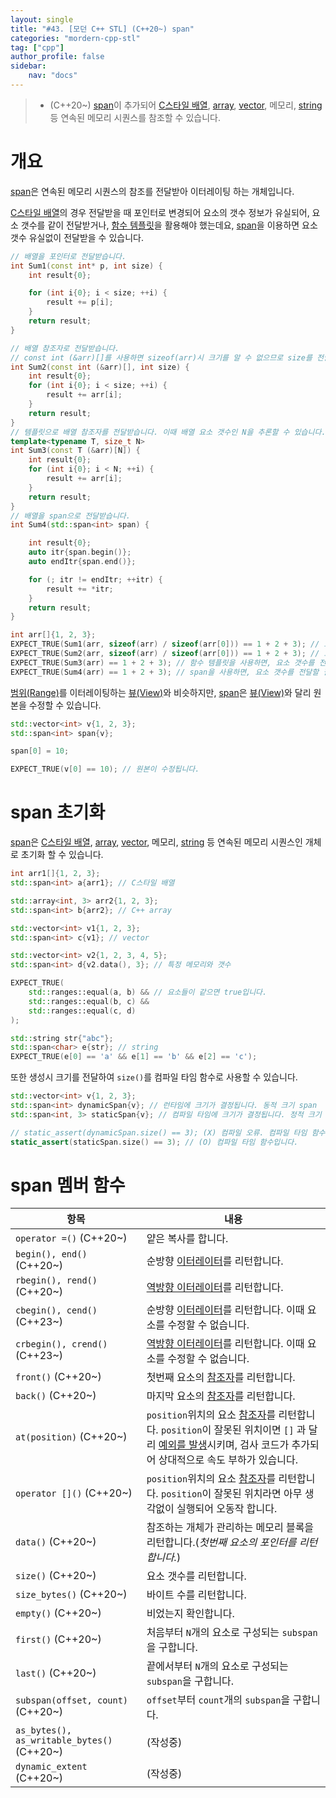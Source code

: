 ```yaml
---
layout: single
title: "#43. [모던 C++ STL] (C++20~) span"
categories: "mordern-cpp-stl"
tag: ["cpp"]
author_profile: false
sidebar: 
    nav: "docs"
---
```


> * (C++20~) [span](https://tango1202.github.io/mordern-cpp-stl/mordern-cpp-stl-span/)이 추가되어 [C스타일 배열](https://tango1202.github.io/legacy-cpp-guide/legacy-cpp-guide-array/), [array](https://tango1202.github.io/mordern-cpp-stl/mordern-cpp-stl-array/), [vector](https://tango1202.github.io/legacy-cpp-stl/legacy-cpp-stl-vector/), 메모리, [string](https://tango1202.github.io/legacy-cpp-stl/legacy-cpp-stl-string/) 등 연속된 메모리 시퀀스를 참조할 수 있습니다.

# 개요 

[span](https://tango1202.github.io/mordern-cpp-stl/mordern-cpp-stl-span/)은 연속된 메모리 시퀀스의 참조를 전달받아 이터레이팅 하는 개체입니다. 

[C스타일 배열](https://tango1202.github.io/legacy-cpp-guide/legacy-cpp-guide-array/)의 경우 전달받을 때 포인터로 변경되어 요소의 갯수 정보가 유실되어, 요소 갯수를 같이 전달받거나, [함수 템플릿](https://tango1202.github.io/legacy-cpp-stl/legacy-cpp-stl-template/#%ED%95%A8%EC%88%98-%ED%85%9C%ED%94%8C%EB%A6%BF)을 활용해야 했는데요, [span](https://tango1202.github.io/mordern-cpp-stl/mordern-cpp-stl-span/)을 이용하면 요소 갯수 유실없이 전달받을 수 있습니다. 

```cpp
// 배열을 포인터로 전달받습니다.
int Sum1(const int* p, int size) {
    int result{0};

    for (int i{0}; i < size; ++i) {
        result += p[i];
    }    
    return result;
}

// 배열 참조자로 전달받습니다.
// const int (&arr)[]를 사용하면 sizeof(arr)시 크기를 알 수 없으므로 size를 전달받습니다.
int Sum2(const int (&arr)[], int size) { 
    int result{0};
    for (int i{0}; i < size; ++i) {
        result += arr[i];
    }    
    return result;    
}
// 템플릿으로 배열 참조자를 전달받습니다. 이때 배열 요소 갯수인 N을 추론할 수 있습니다.
template<typename T, size_t N>
int Sum3(const T (&arr)[N]) {
    int result{0};
    for (int i{0}; i < N; ++i) {
        result += arr[i];
    }    
    return result;    
}
// 배열을 span으로 전달받습니다.
int Sum4(std::span<int> span) {

    int result{0};
    auto itr{span.begin()};
    auto endItr{span.end()};

    for (; itr != endItr; ++itr) {
        result += *itr;
    }
    return result;
}    

int arr[]{1, 2, 3};
EXPECT_TRUE(Sum1(arr, sizeof(arr) / sizeof(arr[0])) == 1 + 2 + 3); // 요소 갯수를 전달해야 합니다.
EXPECT_TRUE(Sum2(arr, sizeof(arr) / sizeof(arr[0])) == 1 + 2 + 3); // 요소 갯수를 전달해야 합니다.
EXPECT_TRUE(Sum3(arr) == 1 + 2 + 3); // 함수 템플릿을 사용하면, 요소 갯수를 전달할 필요가 없습니다.
EXPECT_TRUE(Sum4(arr) == 1 + 2 + 3); // span을 사용하면, 요소 갯수를 전달할 필요가 없습니다.

```

[범위(Range)](https://tango1202.github.io/mordern-cpp-stl/mordern-cpp-stl-range/)를 이터레이팅하는 [뷰(View)](https://tango1202.github.io/mordern-cpp-stl/mordern-cpp-stl-range/#%EB%B7%B0view)와 비슷하지만, [span](https://tango1202.github.io/mordern-cpp-stl/mordern-cpp-stl-span/)은 [뷰(View)](https://tango1202.github.io/mordern-cpp-stl/mordern-cpp-stl-range/#%EB%B7%B0view)와 달리 원본을 수정할 수 있습니다.

```cpp
std::vector<int> v{1, 2, 3};   
std::span<int> span{v};

span[0] = 10;

EXPECT_TRUE(v[0] == 10); // 원본이 수정됩니다. 
```

# span 초기화

[span](https://tango1202.github.io/mordern-cpp-stl/mordern-cpp-stl-span/)은 [C스타일 배열](https://tango1202.github.io/legacy-cpp-guide/legacy-cpp-guide-array/), [array](https://tango1202.github.io/mordern-cpp-stl/mordern-cpp-stl-array/), [vector](https://tango1202.github.io/legacy-cpp-stl/legacy-cpp-stl-vector/), 메모리, [string](https://tango1202.github.io/legacy-cpp-stl/legacy-cpp-stl-string/) 등 연속된 메모리 시퀀스인 개체로 초기화 할 수 있습니다.

```cpp
int arr1[]{1, 2, 3};
std::span<int> a{arr1}; // C스타일 배열

std::array<int, 3> arr2{1, 2, 3};
std::span<int> b{arr2}; // C++ array

std::vector<int> v1{1, 2, 3};
std::span<int> c{v1}; // vector

std::vector<int> v2{1, 2, 3, 4, 5};
std::span<int> d{v2.data(), 3}; // 특정 메모리와 갯수

EXPECT_TRUE(
    std::ranges::equal(a, b) && // 요소들이 같으면 true입니다.
    std::ranges::equal(b, c) &&
    std::ranges::equal(c, d) 
);

std::string str{"abc"};
std::span<char> e{str}; // string
EXPECT_TRUE(e[0] == 'a' && e[1] == 'b' && e[2] == 'c'); 

```

또한 생성시 크기를 전달하여 `size()`를 컴파일 타임 함수로 사용할 수 있습니다.

```cpp
std::vector<int> v{1, 2, 3};
std::span<int> dynamicSpan{v}; // 런타임에 크기가 결정됩니다. 동적 크기 span
std::span<int, 3> staticSpan{v}; // 컴파일 타임에 크기가 결정됩니다. 정적 크기 span

// static_assert(dynamicSpan.size() == 3); (X) 컴파일 오류. 컴파일 타임 함수가 아닙니다.
static_assert(staticSpan.size() == 3); // (O) 컴파일 타임 함수입니다.
```

# span 멤버 함수

|항목|내용|
|--|--|
|`operator =()` (C++20~)|얕은 복사를 합니다.|
|`begin(), end()` (C++20~)|순방향 [이터레이터](https://tango1202.github.io/mordern-cpp-stl/mordern-cpp-stl-iterator/)를 리턴합니다.|
|`rbegin(), rend()` (C++20~)|[역방향 이터레이터](https://tango1202.github.io/legacy-cpp-stl/legacy-cpp-stl-iterator/#%EC%97%AD%EB%B0%A9%ED%96%A5-%EC%9D%B4%ED%84%B0%EB%A0%88%EC%9D%B4%ED%84%B0)를 리턴합니다.|
|`cbegin(), cend()` (C++23~)|순방향 [이터레이터](https://tango1202.github.io/mordern-cpp-stl/mordern-cpp-stl-iterator/)를 리턴합니다. 이때 요소를 수정할 수 없습니다.|
|`crbegin(), crend()` (C++23~)|[역방향 이터레이터](https://tango1202.github.io/legacy-cpp-stl/legacy-cpp-stl-iterator/#%EC%97%AD%EB%B0%A9%ED%96%A5-%EC%9D%B4%ED%84%B0%EB%A0%88%EC%9D%B4%ED%84%B0)를 리턴합니다. 이때 요소를 수정할 수 없습니다.|
|`front()` (C++20~)|첫번째 요소의 [참조자](https://tango1202.github.io/legacy-cpp-guide/legacy-cpp-guide-pointer-reference/#%EC%95%88%EC%A0%95%EC%A0%81%EC%9D%B8-%EC%B0%B8%EC%A1%B0%EC%9E%90)를 리턴합니다.|
|`back()` (C++20~)|마지막 요소의 [참조자](https://tango1202.github.io/legacy-cpp-guide/legacy-cpp-guide-pointer-reference/#%EC%95%88%EC%A0%95%EC%A0%81%EC%9D%B8-%EC%B0%B8%EC%A1%B0%EC%9E%90)를 리턴합니다.|
|`at(position)` (C++20~)|`position`위치의 요소 [참조자](https://tango1202.github.io/legacy-cpp-guide/legacy-cpp-guide-pointer-reference/#%EC%95%88%EC%A0%95%EC%A0%81%EC%9D%B8-%EC%B0%B8%EC%A1%B0%EC%9E%90)를 리턴합니다. `position`이 잘못된 위치이면 `[]` 과 달리 [예외를 발생](https://tango1202.github.io/legacy-cpp-exception/legacy-cpp-exception-mechanism/#%EC%98%88%EC%99%B8-%EB%B0%9C%EC%83%9D%EA%B3%BC-%ED%83%90%EC%A7%80try-catch-throw)시키며, 검사 코드가 추가되어 상대적으로 속도 부하가 있습니다.|
|`operator []()` (C++20~)|`position`위치의 요소 [참조자](https://tango1202.github.io/legacy-cpp-guide/legacy-cpp-guide-pointer-reference/#%EC%95%88%EC%A0%95%EC%A0%81%EC%9D%B8-%EC%B0%B8%EC%A1%B0%EC%9E%90)를 리턴합니다. `position`이 잘못된 위치라면 아무 생각없이 실행되어 오동작 합니다.|
|`data()` (C++20~)|참조하는 개체가 관리하는 메모리 블록을 리턴합니다.(*첫번째 요소의 포인터를 리턴합니다.*)|
|`size()` (C++20~)|요소 갯수를 리턴합니다.|
|`size_bytes()` (C++20~)|바이트 수를 리턴합니다.|
|`empty()` (C++20~)|비었는지 확인합니다.|
|`first()` (C++20~)|처음부터 `N`개의 요소로 구성되는 `subspan`을 구합니다.|
|`last()` (C++20~)|끝에서부터 `N`개의 요소로 구성되는 `subspan`을 구합니다.|
|`subspan(offset, count)` (C++20~)|`offset`부터 `count`개의 `subspan`을 구합니다.|
|`as_bytes(), as_writable_bytes()` (C++20~)|(작성중)|
|`dynamic_extent` (C++20~)|(작성중)|